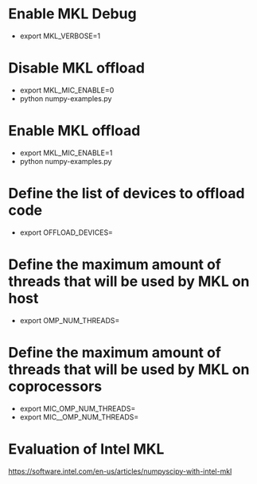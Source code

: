 # Enable MKL Debug

* export MKL_VERBOSE=1

# Disable MKL offload

* export MKL_MIC_ENABLE=0
* python numpy-examples.py

# Enable MKL offload

* export MKL_MIC_ENABLE=1
* python numpy-examples.py

# Define the list of devices to offload code

* export OFFLOAD_DEVICES=

# Define the maximum amount of threads that will be used by MKL on host

* export OMP_NUM_THREADS=<value>

# Define the maximum amount of threads that will be used by MKL on coprocessors

* export MIC_OMP_NUM_THREADS=<value>
* export MIC_<number>_OMP_NUM_THREADS=<value>


# Evaluation of Intel MKL
https://software.intel.com/en-us/articles/numpyscipy-with-intel-mkl

